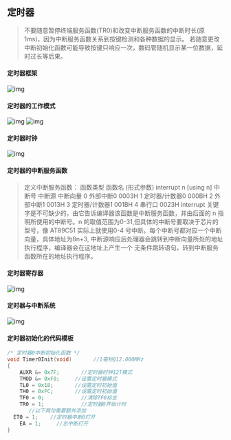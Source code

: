 ## 定时器
>  不要随意暂停终端服务函数(TR0)和改变中断服务函数的中断时长(原1ms)，因为中断服务函数关系到按键检测和各种数据的显示。
若随意更改中断初始化函数可能导致按键只响应一次，数码管随机显示某一位数据，延时过长等后果。


#### 定时器框架
![img](https://img2023.cnblogs.com/blog/3583913/202502/3583913-20250225223603604-1758140255.png)

#### 定时器的工作模式
![img](https://img2023.cnblogs.com/blog/3583913/202503/3583913-20250310101852437-1197809492.png)
![img](https://img2023.cnblogs.com/blog/3583913/202502/3583913-20250225225737464-1517119091.png)

#### 定时器时钟
![img](https://img2023.cnblogs.com/blog/3583913/202502/3583913-20250225225704522-1463791542.png)

#### 定时器的中断服务函数
>定义中断服务函数：
 函数类型 函数名 (形式参数) interrupt n [using n]
中断号    中断源         中断向量
  0     外部中断0           0003H
  1     定时器/计数器0      000BH
  2     外部中断1           0013H
  3     定时器/计数器1      001BH
  4     串行口              0023H
interrupt 关键字是不可缺少的，由它告诉编译器该函数是中断服务函数，并由后面的
n 指明所使用的中断号。n 的取值范围为0-31,但具体的中断号要取决于芯片的型号，像
AT89C51 实际上就使用0-4 号中断。每个中断号都对应一个中断向量，具体地址为8n+3,
中断源响应后处理器会跳转到中断向量所处的地址执行程序，编译器会在这地址上产生一个
无条件跳转语句，转到中断服务函数所在的地址执行程序。

#### 定时器寄存器
![img](https://img2023.cnblogs.com/blog/3583913/202502/3583913-20250225230038582-1664122492.png)

#### 定时器与中断系统
![img](https://img2023.cnblogs.com/blog/3583913/202502/3583913-20250225230353032-1478307916.png)

#### 定时器初始化的代码模板
```cpp
/* 定时器0中断初始化函数 */
void Timer0Init(void)		//1毫秒@12.000MHz
{
	AUXR &= 0x7F;		//定时器时钟12T模式
	TMOD &= 0xF0;	  //设置定时器模式
	TL0 = 0x18;		  //设置定时初始值
	TH0 = 0xFC;		  //设置定时初始值
	TF0 = 0;		    //清除TF0标志
	TR0 = 1;		    //定时器0开始计时
       //以下两句需要额外添加
  ET0 = 1;    //定时器中断0打开
	EA = 1;     //总中断打开
}
```